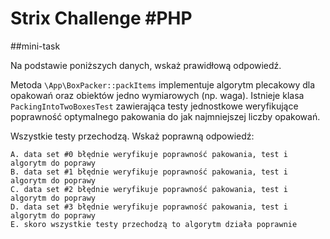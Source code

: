 # Strix Challenge #PHP

##mini-task

Na podstawie poniższych danych, wskaż prawidłową odpowiedź.

Metoda `\App\BoxPacker::packItems` implementuje algorytm plecakowy dla opakowań oraz obiektów jedno wymiarowych (np. waga).
Istnieje klasa `PackingIntoTwoBoxesTest` zawierająca testy jednostkowe weryfikujące poprawność optymalnego pakowania do jak najmniejszej liczby opakowań.

Wszystkie testy przechodzą. Wskaż poprawną odpowiedź:

    A. data set #0 błędnie weryfikuje poprawność pakowania, test i algorytm do poprawy
    B. data set #1 błędnie weryfikuje poprawność pakowania, test i algorytm do poprawy
    C. data set #2 błędnie weryfikuje poprawność pakowania, test i algorytm do poprawy
    D. data set #3 błędnie weryfikuje poprawność pakowania, test i algorytm do poprawy
    E. skoro wszystkie testy przechodzą to algorytm działa poprawnie
